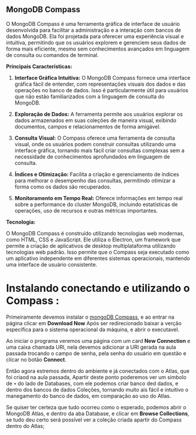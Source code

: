 ## MongoDB Compass

O MongoDB Compass é uma ferramenta gráfica de interface de usuário desenvolvida para facilitar a administração e a interação com bancos de dados MongoDB. Ela foi projetada para oferecer uma experiência visual e intuitiva, permitindo que os usuários explorem e gerenciem seus dados de forma mais eficiente, mesmo sem conhecimentos avançados em linguagem de consulta ou comandos de terminal.

**Principais Características:**

1. **Interface Gráfica Intuitiva:** O MongoDB Compass fornece uma interface gráfica fácil de entender, com representações visuais dos dados e das operações no banco de dados. Isso é particularmente útil para usuários que não estão familiarizados com a linguagem de consulta do MongoDB.

2. **Exploração de Dados:** A ferramenta permite aos usuários explorar os dados armazenados em suas coleções de maneira visual, exibindo documentos, campos e relacionamentos de forma amigável.

3. **Consulta Visual:** O Compass oferece uma ferramenta de consulta visual, onde os usuários podem construir consultas utilizando uma interface gráfica, tornando mais fácil criar consultas complexas sem a necessidade de conhecimentos aprofundados em linguagem de consulta.

4. **Índices e Otimização:** Facilita a criação e gerenciamento de índices para melhorar o desempenho das consultas, permitindo otimizar a forma como os dados são recuperados.

5. **Monitoramento em Tempo Real:** Oferece informações em tempo real sobre a performance do cluster MongoDB, incluindo estatísticas de operações, uso de recursos e outras métricas importantes.


**Tecnologia:**

O MongoDB Compass é construído utilizando tecnologias web modernas, como HTML, CSS e JavaScript. Ele utiliza o Electron, um framework que permite a criação de aplicativos de desktop multiplataforma utilizando tecnologias web padrão. Isso permite que o Compass seja executado como um aplicativo independente em diferentes sistemas operacionais, mantendo uma interface de usuário consistente.

# Instalando conectando e utilizando o Compass :

Primeiramente devemos instalar o [mongoDB Compass](https://www.mongodb.com/products/tools/compass), e ao entrar na página clicar em **Download Now**
Após ser redirecionado baixar a verção específica para o sistema operacional da máquina, e abrir o executavel.

Ao iniciar o programa veremos uma página com um card **New Connection** e uma caixa chamada URI, nela devemos adicionar a URI gerada na aula passada trocando o campo de senha, pela senha do usuário em questão e clicar no botão **Connect**.

Então agora estremos dentro do ambiente e já conectados com o Atlas, que foi criaod na aula passada, Apartir deste ponto poderemos ver um simbolo de `+` do lado de Databases, com ele podemos criar banco ded dados, e dentro dos bancos de dados Coleções, tornando muito ais fácil e intuitivo o manegamento do banco  de dados, em comparação ao uso do Atlas.

Se quiser ter certeza que tudo ocorreu como o esperado, podemos abrir o MongoDB Atlas, e dentro da aba Database, e clicar em **Browse Collections**, se tudo deu certo será possível ver a coleção criada apartir do Compass dentro do Atlas;
